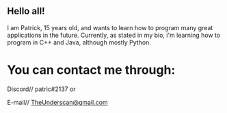 <!--
**patrickamazing/patrickamazing** is a ✨ _special_ ✨ repository because its `README.md` (this file) appears on your GitHub profile.

Here are some ideas to get you started:

- 🔭 I’m currently working on ...
- 🌱 I’m currently learning ...
- 👯 I’m looking to collaborate on ...
- 🤔 I’m looking for help with ...
- 💬 Ask me about ...
- 📫 How to reach me: ...
- 😄 Pronouns: ...
- ⚡ Fun fact: ...
-->
## Hello all!
I am Patrick, 15 years old, and wants to learn how to program many great applications in the future.
Currently, as stated in my bio, i'm learning how to program in C++ and Java, although mostly Python.

# You can contact me through:
Discord// patric#2137 or

E-mail// TheUnderscan@gmail.com

